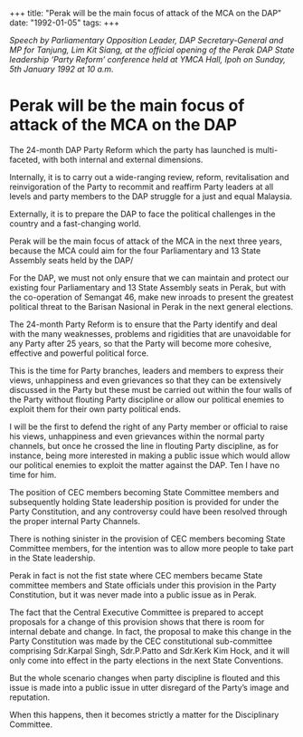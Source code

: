 +++ 
title: "Perak will be the main focus of attack of the MCA on the DAP"
date: "1992-01-05"
tags:
+++

_Speech by Parliamentary Opposition Leader, DAP Secretary-General and MP for Tanjung, Lim Kit Siang, at the official opening of the Perak DAP State leadership ‘Party Reform’ conference held at YMCA Hall, Ipoh on Sunday, 5th January 1992 at 10 a.m._

# Perak will be the main focus of attack of the MCA on the DAP

The 24-month DAP Party Reform which the party has launched is multi-faceted, with both internal and external dimensions.</u>

Internally, it is to carry out a wide-ranging review, reform, revitalisation and reinvigoration of the Party to recommit and reaffirm Party leaders at all levels and party members to the DAP struggle for a just and equal Malaysia.

Externally, it is to prepare the DAP to face the political challenges in the country and a fast-changing world.

Perak will be the main focus of attack of the MCA in the next three years, because the MCA could aim for the four Parliamentary and 13 State Assembly seats held by the DAP/

For the DAP, we must not only ensure that we can maintain and protect our existing four Parliamentary and 13 State Assembly seats in Perak, but with the co-operation of Semangat 46, make new inroads to present the greatest political threat to the Barisan Nasional in Perak in the next general elections.

The 24-month Party Reform is to ensure that the Party identify and deal with the many weaknesses, problems and rigidities that are unavoidable for any Party after 25 years, so that the Party will become more cohesive, effective and powerful political force.

This is the time for Party branches, leaders and members to express their views, unhappiness and even grievances so that they can be extensively discussed in the Party but these must be carried out within the four walls of the Party without flouting Party discipline or allow our political enemies to exploit them for their own party political ends.

I will be the first to defend the right of any Party member or official to raise his views, unhappiness and even grievances within the normal party channels, but once he crossed the line in flouting Party discipline, as for instance, being more interested in making a public issue which would allow our political enemies to exploit the matter against the DAP. Ten I have no time for him.

The position of CEC members becoming State Committee members and subsequently holding State leadership position is provided for under the Party Constitution, and any controversy could have been resolved through the proper internal Party Channels.

There is nothing sinister in the provision of CEC members becoming State Committee members, for the intention was to allow more people to take part in the State leadership.

Perak in fact is not the fist state where CEC members became State committee members and State officials under this provision in the Party Constitution, but it was never made into a public issue as in Perak.

The fact that the Central Executive Committee is prepared to accept proposals for a change of this provision shows that there is room for internal debate and change. In fact, the proposal to make this change in the Party Constitution was made by the CEC constitutional sub-committee comprising Sdr.Karpal Singh, Sdr.P.Patto and Sdr.Kerk Kim Hock, and it will only come into effect in the party elections in the next State Conventions.

But the whole scenario changes when party discipline is flouted and this issue is made into a public issue in utter disregard of the Party’s image and reputation.

When this happens, then it becomes strictly a matter for the Disciplinary Committee.
 
